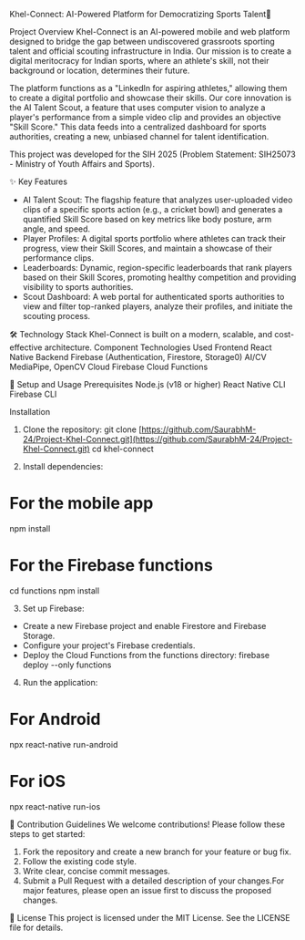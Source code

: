 Khel-Connect: AI-Powered Platform for Democratizing Sports Talent🌟 

Project Overview
Khel-Connect is an AI-powered mobile and web platform designed to bridge the gap between undiscovered grassroots sporting talent and official scouting infrastructure in India. Our mission is to create a digital meritocracy for Indian sports, where an athlete's skill, not their background or location, determines their future.

The platform functions as a "LinkedIn for aspiring athletes," allowing them to create a digital portfolio and showcase their skills. Our core innovation is the AI Talent Scout, a feature that uses computer vision to analyze a player's performance from a simple video clip and provides an objective "Skill Score." This data feeds into a centralized dashboard for sports authorities, creating a new, unbiased channel for talent identification.

This project was developed for the SIH 2025 (Problem Statement: SIH25073 - Ministry of Youth Affairs and Sports).


✨ Key Features
* AI Talent Scout: The flagship feature that analyzes user-uploaded video clips of a specific sports action (e.g., a cricket bowl) and generates a quantified Skill Score based on key metrics like body posture, arm angle, and speed.
* Player Profiles: A digital sports portfolio where athletes can track their progress, view their Skill Scores, and maintain a showcase of their performance clips.
* Leaderboards: Dynamic, region-specific leaderboards that rank players based on their Skill Scores, promoting healthy competition and providing visibility to sports authorities.
* Scout Dashboard: A web portal for authenticated sports authorities to view and filter top-ranked players, analyze their profiles, and initiate the scouting process.


🛠️ Technology Stack
Khel-Connect is built on a modern, scalable, and cost-effective architecture.
Component  Technologies Used
Frontend   React Native
Backend    Firebase (Authentication, Firestore, Storage0)
AI/CV      MediaPipe, OpenCV
Cloud      Firebase Cloud Functions


🚀 Setup and Usage
Prerequisites
Node.js (v18 or higher)
React Native CLI
Firebase CLI

Installation
1. Clone the repository:
git clone [https://github.com/SaurabhM-24/Project-Khel-Connect.git](https://github.com/SaurabhM-24/Project-Khel-Connect.git)
cd khel-connect

2. Install dependencies:
# For the mobile app
npm install
# For the Firebase functions
cd functions
npm install

3. Set up Firebase:
* Create a new Firebase project and enable Firestore and Firebase Storage.
* Configure your project's Firebase credentials.
* Deploy the Cloud Functions from the functions directory:
  firebase deploy --only functions

4. Run the application:
# For Android
npx react-native run-android
# For iOS
npx react-native run-ios


🤝 Contribution Guidelines
We welcome contributions! Please follow these steps to get started:
1. Fork the repository and create a new branch for your feature or bug fix.
2. Follow the existing code style.
3. Write clear, concise commit messages.
4. Submit a Pull Request with a detailed description of your changes.For major features, please open an issue first to discuss the proposed changes.


📄 License
This project is licensed under the MIT License. See the LICENSE file for details.
